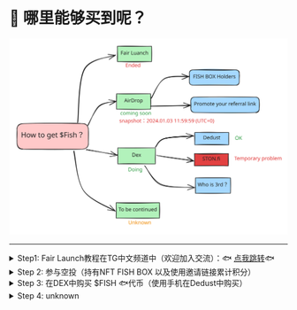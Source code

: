 # 💸 哪里能够买到呢？

<img src="../.gitbook/assets/file.excalidraw.svg" alt="" class="gitbook-drawing">

***

<details>

<summary>Step1: Fair Launch教程在TG中文频道中（欢迎加入交流）：🐟 <a href="https://t.me/tonfish_en/23194/30810">点我跳转</a>🐟</summary>



</details>

<details>

<summary>Step 2: 参与空投（持有NFT FISH BOX 以及使用邀请链接累计积分）</summary>



</details>

<details>

<summary>Step 3: 在DEX中购买 $FISH 🐟代币（使用手机在Dedust中购买）</summary>

代币合约地址：EQATcUc69sGSCCMSadsVUKdGwM1BMKS-HKCWGPk60xZGgwsK

<img src="../.gitbook/assets/Snipaste_2024-01-03_00-32-38.png" alt="" data-size="original">



</details>

<details>

<summary>Step 4: unknown</summary>



</details>
